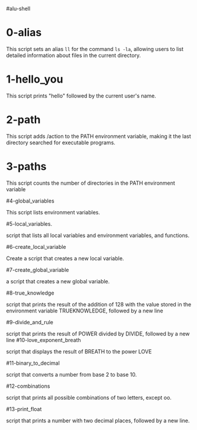 #alu-shell

# 0-alias

This script sets an alias `ll` for the command `ls -la`, allowing users to list detailed information about files in the current directory.

# 1-hello_you

This script prints "hello" followed by the current user's name.

# 2-path

This script adds /action to the PATH environment variable, making it the last directory searched for executable programs.

# 3-paths

This script counts the number of directories in the PATH environment variable

#4-global_variables

This script lists environment variables.

#5-local_variables.

script that lists all local variables and environment variables, and functions.

#6-create_local_variable

Create a script that creates a new local variable.

#7-create_global_variable

a script that creates a new global variable.

#8-true_knowledge

script that prints the result of the addition of 128 with the value stored in the environment variable TRUEKNOWLEDGE, followed by a new line

#9-divide_and_rule

script that prints the result of POWER divided by DIVIDE, followed by a new line
#10-love_exponent_breath

script that displays the result of BREATH to the power LOVE

#11-binary_to_decimal

 script that converts a number from base 2 to base 10.

#12-combinations

script that prints all possible combinations of two letters, except oo.

#13-print_float

script that prints a number with two decimal places, followed by a new line.

#
